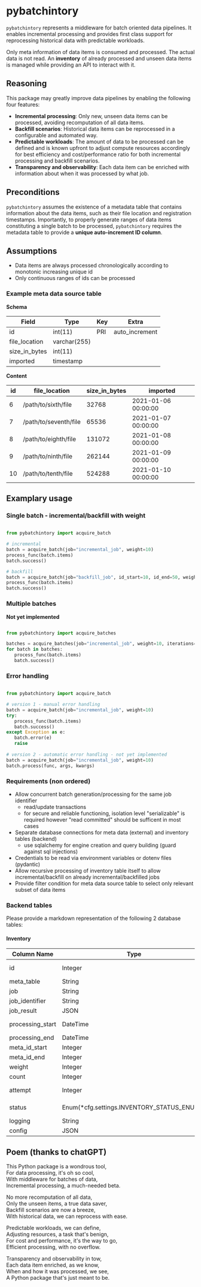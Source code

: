 # pybatchintory

`pybatchintory` represents a middleware for batch oriented data pipelines. It enables incremental processing and provides first class support for reprocessing historical data with predictable workloads.

Only meta information of data items is consumed and processed. The actual data is not read. An **inventory** of already processed and unseen data items is managed while providing an API to interact with it.

## Reasoning

This package may greatly improve data pipelines by enabling the following four features:

- **Incremental processing**: Only new, unseen data items can be processed, avoiding recomputation of all data items.
- **Backfill scenarios**: Historical data items can be reprocessed in a configurable and automated way.
- **Predictable workloads**: The amount of data to be processed can be defined and is known upfront to adjust compute resources accordingly for best efficiency and cost/performance ratio for both incremental processing and backfill scenarios.
- **Transparency and observability**: Each data item can be enriched with information about when it was processed by what job.

## Preconditions

`pybatchintory` assumes the existence of a metadata table that contains information about the data items, such as their file location and registration timestamps. Importantly, to properly generate ranges of data items constituting a single batch to be processed, `pybatchintory` requires the metadata table to provide a **unique auto-increment ID column**.

## Assumptions

- Data items are always processed chronologically according to monotonic increasing unique id
- Only continuous ranges of ids can be processed

### Example meta data source table

**Schema**

| Field           | Type         | Key          | Extra         |
|-----------------|--------------|--------------|---------------|
| id              | int(11)      | PRI          | auto_increment|
| file_location   | varchar(255) |              |               |
| size_in_bytes   | int(11)      |              |               |
| imported        | timestamp    |              |               |

**Content**

| id | file_location         | size_in_bytes | imported            |
|----|-----------------------|---------------|---------------------|
| 6  | /path/to/sixth/file    | 32768         | 2021-01-06 00:00:00 |
| 7  | /path/to/seventh/file  | 65536         | 2021-01-07 00:00:00 |
| 8  | /path/to/eighth/file   | 131072        | 2021-01-08 00:00:00 |
| 9  | /path/to/ninth/file    | 262144        | 2021-01-09 00:00:00 |
| 10 | /path/to/tenth/file    | 524288        | 2021-01-10 00:00:00 |

## Examplary usage

### Single batch - incremental/backfill with weight

```python

from pybatchintory import acquire_batch

# incremental
batch = acquire_batch(job="incremental_job", weight=10)
process_func(batch.items)
batch.success()

# backfill
batch = acquire_batch(job="backfill_job", id_start=10, id_end=50, weight=10)
process_func(batch.items)
batch.success()

```

### Multiple batches

**Not yet implemented**

```python

from pybatchintory import acquire_batches

batches = acquire_batches(job="incremental_job", weight=10, iterations=5)
for batch in batches:
   process_func(batch.items)
   batch.success()
```

### Error handling

```python

from pybatchintory import acquire_batch

# version 1 - manual error handling
batch = acquire_batch(job="incremental_job", weight=10)
try:
   process_func(batch.items)
   batch.success()
except Exception as e:
   batch.error(e)
   raise
	
# version 2 - automatic error handling - not yet implemented
batch = acquire_batch(job="incremental_job", weight=10)
batch.process(func, args, kwargs)
```

### Requirements (non ordered)

- Allow concurrent batch generation/processing for the same job identifier
	- read/update transactions
	- for secure and reliable functioning, isolation level "serializable" is required however "read committed" should be sufficent in most cases
- Separate database connections for meta data (external) and inventory tables (backend)
	- use sqlalchemy for engine creation and query building (guard against sql injections)
- Credentials to be read via environment variables or dotenv files (pydantic)
- Allow recursive processing of inventory table itself to allow incremental/backfill on already incremental/backfilled jobs
- Provide filter condition for meta data source table to select only relevant subset of data items


### Backend tables

Please provide a markdown representation of the following 2 database tables:

#### Inventory

| Column Name      | Type                                                  | Constraints                              |
|------------------|-------------------------------------------------------|------------------------------------------|
| id               | Integer                                               | primary_key=True, autoincrement=True     |
| meta_table       | String                                                | nullable=False                           |
| job              | String                                                | nullable=False                           |
| job_identifier   | String                                                |                                          |
| job_result       | JSON                                                  |                                          |
| processing_start | DateTime                                              | nullable=False, default=TS               |
| processing_end   | DateTime                                              |                                          |
| meta_id_start    | Integer                                               | nullable=False                           |
| meta_id_end      | Integer                                               | nullable=False                           |
| weight           | Integer                                               |                                          |
| count            | Integer                                               | nullable=False                           |
| attempt          | Integer                                               | nullable=False, default=1                |
| status           | Enum(*cfg.settings.INVENTORY_STATUS_ENUMS)            | nullable=False, default="running"        |
| logging          | String                                                |                                          |
| config           | JSON                                                  | nullable=False                           |


## Poem (thanks to chatGPT)

This Python package is a wondrous tool,\
For data processing, it's oh so cool,\
With middleware for batches of data,\
Incremental processing, a much-needed beta.

No more recomputation of all data,\
Only the unseen items, a true data saver,\
Backfill scenarios are now a breeze,\
With historical data, we can reprocess with ease.

Predictable workloads, we can define,\
Adjusting resources, a task that's benign,\
For cost and performance, it's the way to go,\
Efficient processing, with no overflow.

Transparency and observability in tow,\
Each data item enriched, as we know,\
When and how it was processed, we see,\
A Python package that's just meant to be.
